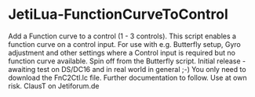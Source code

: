 # JetiLua-FunctionCurveToControl
Add a Function curve to a control (1 - 3 controls). This script enables a function curve on a control input.
For use with e.g. Butterfly setup, Gyro adjustment and other settings where a Control input is required but no function curve available.
Spin off from the Butterfly script. Initial release - awaiting test on DS/DC16 and in real world in general ;-)
You only need to download the FnC2Ctl.lc file.
Further documentation to follow.
Use at own risk.
ClausT on Jetiforum.de
